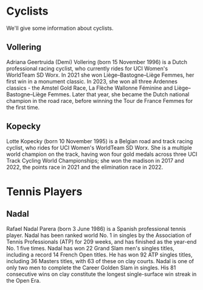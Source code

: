 # Cyclists

We'll give some information about cyclists.

## Vollering

Adriana Geertruida (Demi) Vollering (born 15 November 1996) is a Dutch professional racing cyclist, who currently rides for UCI Women's WorldTeam SD Worx. In 2021 she won Liège–Bastogne–Liège Femmes, her first win in a monument classic. In 2023, she won all three Ardennes classics - the Amstel Gold Race, La Flèche Wallonne Féminine and Liège–Bastogne–Liège Femmes. Later that year, she became the Dutch national champion in the road race, before winning the Tour de France Femmes for the first time.

## Kopecky

Lotte Kopecky (born 10 November 1995) is a Belgian road and track racing cyclist, who rides for UCI Women's WorldTeam SD Worx. She is a multiple world champion on the track, having won four gold medals across three UCI Track Cycling World Championships; she won the madison in 2017 and 2022, the points race in 2021 and the elimination race in 2022.

# Tennis Players

## Nadal

Rafael Nadal Parera (born 3 June 1986) is a Spanish professional tennis player. Nadal has been ranked world No. 1 in singles by the Association of Tennis Professionals (ATP) for 209 weeks, and has finished as the year-end No. 1 five times. Nadal has won 22 Grand Slam men's singles titles, including a record 14 French Open titles. He has won 92 ATP singles titles, including 36 Masters titles, with 63 of these on clay courts. Nadal is one of only two men to complete the Career Golden Slam in singles. His 81 consecutive wins on clay constitute the longest single-surface win streak in the Open Era.
